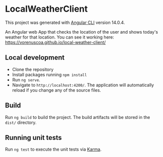 # LocalWeatherClient

This project was generated with [Angular CLI](https://github.com/angular/angular-cli) version 14.0.4.

An Angular web App that checks the location of the user and shows today's weather for that location. You can see it working here: https://vorenuscoa.github.io/local-weather-client/

## Local development

- Clone the repository
- Install packages running `npm install`
- Run `ng serve`.
- Navigate to `http://localhost:4200/`. The application will automatically reload if you change any of the source files.

## Build

Run `ng build` to build the project. The build artifacts will be stored in the `dist/` directory.

## Running unit tests

Run `ng test` to execute the unit tests via [Karma](https://karma-runner.github.io).

